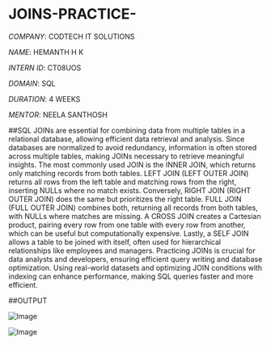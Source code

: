# JOINS-PRACTICE-

*COMPANY*: CODTECH IT SOLUTIONS

*NAME*: HEMANTH H K

*INTERN ID*: CT08UOS

*DOMAIN*: SQL

*DURATION*: 4 WEEKS

*MENTOR*: NEELA SANTHOSH

##SQL JOINs are essential for combining data from multiple tables in a relational database, allowing efficient data retrieval and analysis. Since databases are normalized to avoid redundancy, information is often stored across multiple tables, making JOINs necessary to retrieve meaningful insights. The most commonly used JOIN is the INNER JOIN, which returns only matching records from both tables. LEFT JOIN (LEFT OUTER JOIN) returns all rows from the left table and matching rows from the right, inserting NULLs where no match exists. Conversely, RIGHT JOIN (RIGHT OUTER JOIN) does the same but prioritizes the right table. FULL JOIN (FULL OUTER JOIN) combines both, returning all records from both tables, with NULLs where matches are missing. A CROSS JOIN creates a Cartesian product, pairing every row from one table with every row from another, which can be useful but computationally expensive. Lastly, a SELF JOIN allows a table to be joined with itself, often used for hierarchical relationships like employees and managers. Practicing JOINs is crucial for data analysts and developers, ensuring efficient query writing and database optimization. Using real-world datasets and optimizing JOIN conditions with indexing can enhance performance, making SQL queries faster and more efficient.

##OUTPUT 

![Image](https://github.com/user-attachments/assets/1a48ecf2-a6e0-45df-8557-1359b38d36ff)

![Image](https://github.com/user-attachments/assets/44614834-4dc5-48af-8510-014a9e60c780)

